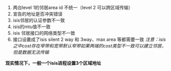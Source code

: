 1.  两台level 1的邻居area id 不统一（level 2 可以跨区域传输）
2.   宣告的地址是否冲突错误
3.  isis邻居的认证参数不一致
4.  isis的mtu值不一致
5.  isis 邻居接口的网络类型不一致
6.  接口设置成了isis silent
2 way 和 3way、max area 等都需要一致
*注意：isis之中cost存在窄带和宽带默认窄带如果两端的cost类型不一致可以建立邻居，但是数据无法传输*

**现实情况下，一般一个isis进程设置3个区域地址**